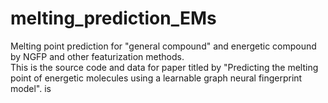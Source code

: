 # melting_prediction_EMs
Melting point prediction for "general compound" and energetic compound by NGFP and other featurization methods.<br>This is the source code and data for paper titled by "Predicting the melting point of energetic molecules using a learnable graph neural fingerprint model".
is
